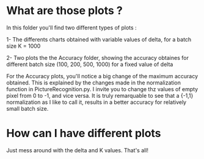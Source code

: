# What are those plots ?

In this folder you'll find two different types of plots :

  1- The differents charts obtained with variable values of delta, for a batch size K = 1000

  2- Two plots the the Accuracy folder, showing the accuracy obtaines for different batch size (100, 200, 500, 1000) for a fixed value of delta

For the Accuracy plots, you'll notice a big change of the maximum accuracy obtained. This is explained by the changes made in the normalization function in PictureRecognition.py. I invite you to change thz values of empty pixel from 0 to -1, and vice versa.
It is truly remarquable to see that a {-1,1} normalization as I like to call it, results in a better accuracy for relatively small batch size.

# How can I have different plots

Just mess around with the delta and K values. That's all!
